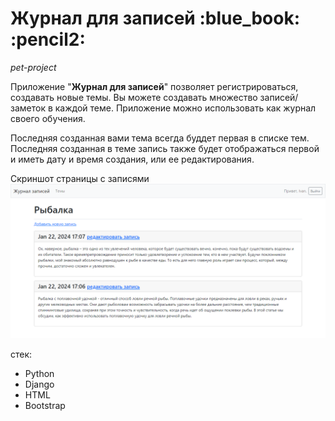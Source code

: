 <h1>Журнал для записей :blue_book: :pencil2:</h1>

_pet-project_


Приложение "__Журнал для записей__" позволяет регистрироваться, создавать новые темы. Вы можете создавать множество записей/заметок в каждой теме. Приложение можно использовать как журнал своего обучения.

Последняя созданная вами тема всегда буддет первая в списке тем. Последняя созданная в теме запись также будет отображаться  первой и иметь дату и время создания, или ее редактирования.

Скриншот страницы с записями
![записи](entries.png)

стек:
* Python
* Django
* HTML
* Bootstrap


